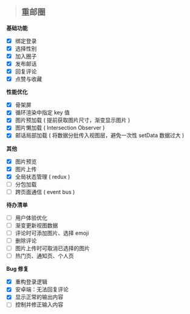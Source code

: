 > ## 重邮圈

**基础功能**

- [x] 绑定登录
- [x] 选择性别
- [x] 加入圈子
- [x] 发布邮话
- [x] 回复评论
- [x] 点赞与收藏

**性能优化**

- [x] 骨架屏
- [x] 循环渲染中指定 key 值
- [x] 图片预加载 ( 提前获取图片尺寸，渐变显示图片 )
- [x] 图片懒加载 ( Intersection Observer )
- [x] 邮话局部加载 ( 将数据分批传入视图层，避免一次性 setData 数据过大 )

**其他**

- [x] 图片预览
- [x] 图片上传
- [x] 全局状态管理 ( redux )
- [ ] 分包加载
- [ ] 跨页面通信 ( event bus )

**待办清单**

- [ ] 用户体验优化
- [ ] 渐变更新视图数据
- [ ] 评论时可添加图片、选择 emoji
- [ ] 删除评论
- [ ] 图片上传时可取消已选择的图片
- [ ] 热门页、通知页、个人页

**Bug 修复** 

- [x] 重构登录逻辑
- [x] 安卓端：无法回复评论
- [x] 显示正常的输出内容
- [ ] 控制并修正输入内容